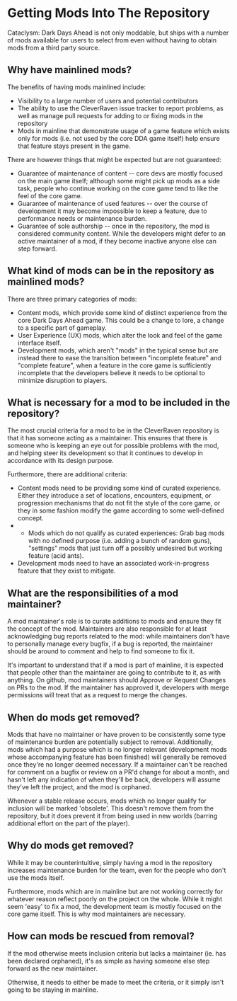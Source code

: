 # Getting Mods Into The Repository

Cataclysm: Dark Days Ahead is not only moddable, but ships with a number of mods available for users to select from even without having to obtain mods from a third party source.

## Why have mainlined mods?

The benefits of having mods mainlined include:

*  Visibility to a large number of users and potential contributors
*  The ability to use the CleverRaven issue tracker to report problems, as well as manage pull requests for adding to or fixing mods in the repository
*  Mods in mainline that demonstrate usage of a game feature which exists only for mods (i.e. not used by the core DDA game itself) help ensure that feature stays present in the game.

There are however things that might be expected but are not guaranteed:

*  Guarantee of maintenance of content -- core devs are mostly focused on the main game itself; although some might pick up mods as a side task, people who continue working on the core game tend to like the feel of the core game.
*  Guarantee of maintenance of used features -- over the course of development it may become impossible to keep a feature, due to performance needs or maintenance burden.
*  Guarantee of sole authorship -- once in the repository, the mod is considered community content. While the developers might defer to an active maintainer of a mod, if they become inactive anyone else can step forward.

## What kind of mods can be in the repository as mainlined mods?

There are three primary categories of mods:

*  Content mods, which provide some kind of distinct experience from the core Dark Days Ahead game. This could be a change to lore, a change to a specific part of gameplay.
*  User Experience (UX) mods, which alter the look and feel of the game interface itself.
*  Development mods, which aren't "mods" in the typical sense but are instead there to ease the transition between "incomplete feature" and "complete feature", when a feature in the core game is sufficiently incomplete that the developers believe it needs to be optional to minimize disruption to players.

## What is necessary for a mod to be included in the repository?

The most crucial criteria for a mod to be in the CleverRaven repository is that it has someone acting as a maintainer. This ensures that there is someone who is keeping an eye out for possible problems with the mod, and helping steer its development so that it continues to develop in accordance with its design purpose.

Furthermore, there are additional criteria:

*  Content mods need to be providing some kind of curated experience. Either they introduce a set of locations, encounters, equipment, or progression mechanisms that do not fit the style of the core game, or they in some fashion modify the game according to some well-defined concept.
*  *  Mods which do not qualify as curated experiences: Grab bag mods with no defined purpose (i.e. adding a bunch of random guns), "settings" mods that just turn off a possibly undesired but working feature (acid ants).
*  Development mods need to have an associated work-in-progress feature that they exist to mitigate. 

## What are the responsibilities of a mod maintainer?

A mod maintainer's role is to curate additions to mods and ensure they fit the concept of the mod.  Maintainers are also responsible for at least acknowledging bug reports related to the mod: while maintainers don't have to personally manage every bugfix, if a bug is reported, the maintainer should be around to comment and help to find someone to fix it.

It's important to understand that if a mod is part of mainline, it is expected that people other than the maintainer are going to contribute to it, as with anything.  On github, mod maintainers should Approve or Request Changes on PRs to the mod.  If the maintainer has approved it, developers with merge permissions will treat that as a request to merge the changes.

## When do mods get removed?

Mods that have no maintainer or have proven to be consistently some type of maintenance burden are potentially subject to removal. Additionally, mods which had a purpose which is no longer relevant (development mods whose accompanying feature has been finished) will generally be removed once they're no longer deemed necessary.  If a maintainer can't be reached for comment on a bugfix or review on a PR'd change for about a month, and hasn't left any indication of when they'll be back, developers will assume they've left the project, and the mod is orphaned.

Whenever a stable release occurs, mods which no longer qualify for inclusion will be marked 'obsolete'. This doesn't remove them from the repository, but it does prevent it from being used in new worlds (barring additional effort on the part of the player).

## Why do mods get removed?

While it may be counterintuitive, simply having a mod in the repository increases maintenance burden for the team, even for the people who don't use the mods itself.

Furthermore, mods which are in mainline but are not working correctly for whatever reason reflect poorly on the project on the whole. While it might seem 'easy' to fix a mod, the development team is mostly focused on the core game itself. This is why mod maintainers are necessary.

## How can mods be rescued from removal?

If the mod otherwise meets inclusion criteria but lacks a maintainer (ie. has been declared orphaned), it's as simple as having someone else step forward as the new maintainer.

Otherwise, it needs to either be made to meet the criteria, or it simply isn't going to be staying in mainline.
